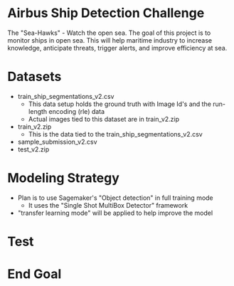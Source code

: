 # Airbus Ship Detection Challenge
The "Sea-Hawks" - Watch the open sea.
The goal of this project is to monitor ships in open sea. This will help maritime industry to increase knowledge, anticipate threats, trigger alerts, and improve efficiency at sea.

# Datasets
- train_ship_segmentations_v2.csv
    - This data setup holds the ground truth with Image Id's and the run-length encoding (rle) data
    - Actual images tied to this dataset are in train_v2.zip
- train_v2.zip
    - This is the data tied to the train_ship_segmentations_v2.csv
- sample_submission_v2.csv
- test_v2.zip



# Modeling Strategy
- Plan is to use Sagemaker's "Object detection" in full training mode
    - It uses the "Single Shot MultiBox Detector" framework
- "transfer learning mode" will be applied to help improve the model

# Test

# End Goal
